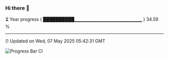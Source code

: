### Hi there 👋

⏳ Year progress { ██████████▁▁▁▁▁▁▁▁▁▁▁▁▁▁▁▁▁▁▁▁ } 34.59 %

---

⏰ Updated on Wed, 07 May 2025 05:42:31 GMT

![Progress Bar CI](https://github.com/IshwaranRudhara/GIT-ACTION/workflows/Progress%20Bar%20CI/badge.svg)
